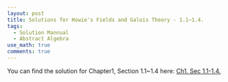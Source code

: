 ```yaml
---
layout: post
title: Solutions for Howie's Fields and Galois Theory - 1.1~1.4.
tags:
  - Solution Mannual
  - Abstract Algebra
use_math: true
comments: true
---
```

You can find the solution for Chapter1, Section 1.1~1.4 here:
[Ch1. Sec 1.1-1.4.](/assets/Math_4108_HW2.pdf)



